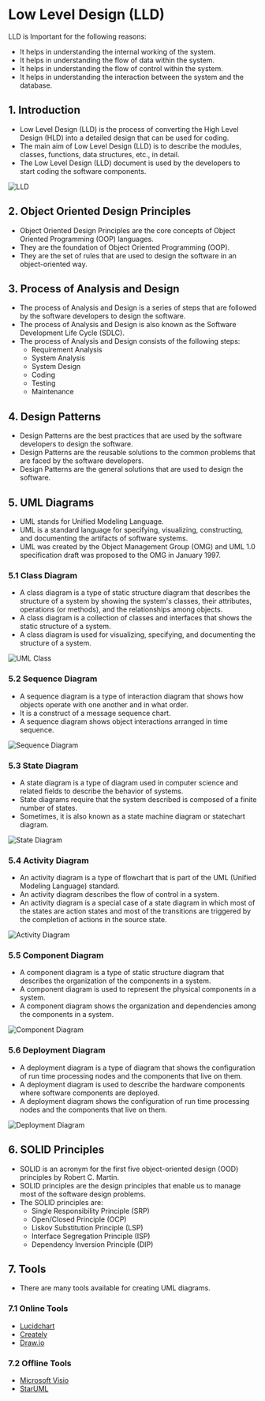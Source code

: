 # Low Level Design (LLD)
LLD is Important for the following reasons:
- It helps in understanding the internal working of the system.
- It helps in understanding the flow of data within the system.
- It helps in understanding the flow of control within the system.
- It helps in understanding the interaction between the system and the database.

## 1. Introduction
- Low Level Design (LLD) is the process of converting the High Level Design (HLD) into a detailed design that can be used for coding.
- The main aim of Low Level Design (LLD) is to describe the modules, classes, functions, data structures, etc., in detail.
- The Low Level Design (LLD) document is used by the developers to start coding the software components.

![LLD](public/lld.jpg)

## 2. Object Oriented Design Principles
- Object Oriented Design Principles are the core concepts of Object Oriented Programming (OOP) languages.
- They are the foundation of Object Oriented Programming (OOP).
- They are the set of rules that are used to design the software in an object-oriented way.

## 3. Process of Analysis and Design
- The process of Analysis and Design is a series of steps that are followed by the software developers to design the software.
- The process of Analysis and Design is also known as the Software Development Life Cycle (SDLC).
- The process of Analysis and Design consists of the following steps:
  - Requirement Analysis
  - System Analysis
  - System Design
  - Coding
  - Testing
  - Maintenance

## 4. Design Patterns
- Design Patterns are the best practices that are used by the software developers to design the software.
- Design Patterns are the reusable solutions to the common problems that are faced by the software developers.
- Design Patterns are the general solutions that are used to design the software.

## 5. UML Diagrams
- UML stands for Unified Modeling Language.
- UML is a standard language for specifying, visualizing, constructing, and documenting the artifacts of software systems.
- UML was created by the Object Management Group (OMG) and UML 1.0 specification draft was proposed to the OMG in January 1997.

### 5.1 Class Diagram
- A class diagram is a type of static structure diagram that describes the structure of a system by showing the system's classes, their attributes, operations (or methods), and the relationships among objects.
- A class diagram is a collection of classes and interfaces that shows the static structure of a system.
- A class diagram is used for visualizing, specifying, and documenting the structure of a system.

![UML Class](public/uml-class-diagram.png)

### 5.2 Sequence Diagram
- A sequence diagram is a type of interaction diagram that shows how objects operate with one another and in what order.
- It is a construct of a message sequence chart.
- A sequence diagram shows object interactions arranged in time sequence.

![Sequence Diagram](public/sequence-diagram.png)

### 5.3 State Diagram
- A state diagram is a type of diagram used in computer science and related fields to describe the behavior of systems.
- State diagrams require that the system described is composed of a finite number of states.
- Sometimes, it is also known as a state machine diagram or statechart diagram.

![State Diagram](public/state-diagram.png)

### 5.4 Activity Diagram
- An activity diagram is a type of flowchart that is part of the UML (Unified Modeling Language) standard.
- An activity diagram describes the flow of control in a system.
- An activity diagram is a special case of a state diagram in which most of the states are action states and most of the transitions are triggered by the completion of actions in the source state.

![Activity Diagram](public/activity-diagram.png)

### 5.5 Component Diagram
- A component diagram is a type of static structure diagram that describes the organization of the components in a system.
- A component diagram is used to represent the physical components in a system.
- A component diagram shows the organization and dependencies among the components in a system.

![Component Diagram](public/component-diagram.png)

### 5.6 Deployment Diagram
- A deployment diagram is a type of diagram that shows the configuration of run time processing nodes and the components that live on them.
- A deployment diagram is used to describe the hardware components where software components are deployed.
- A deployment diagram shows the configuration of run time processing nodes and the components that live on them.

![Deployment Diagram](public/deployment-diagram.png)

## 6. SOLID Principles
- SOLID is an acronym for the first five object-oriented design (OOD) principles by Robert C. Martin.
- SOLID principles are the design principles that enable us to manage most of the software design problems.
- The SOLID principles are:
  - Single Responsibility Principle (SRP)
  - Open/Closed Principle (OCP)
  - Liskov Substitution Principle (LSP)
  - Interface Segregation Principle (ISP)
  - Dependency Inversion Principle (DIP)

## 7. Tools
- There are many tools available for creating UML diagrams.

### 7.1 Online Tools
- [Lucidchart](https://www.lucidchart.com/)
- [Creately](https://creately.com/)
- [Draw.io](https://draw.io/)

### 7.2 Offline Tools
- [Microsoft Visio](https://www.microsoft.com/en-in/microsoft-365/visio/flowchart-software)
- [StarUML](http://staruml.io/)
